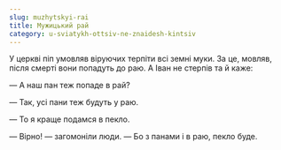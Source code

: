 ```yaml
---
slug: muzhytskyi-rai
title: Мужицький рай
category: u-sviatykh-ottsiv-ne-znaidesh-kintsiv
---
```

У церкві піп умовляв віруючих терпіти всі земні муки. За це, мовляв, після смерті вони попадуть до раю. А Іван не стерпів та й каже:

— А наш пан теж попаде в рай?

— Так, усі пани теж будуть у раю.

— То я краще подамся в пекло.

— Вірно! — загомоніли люди. — Бо з панами і в раю, пекло буде.
